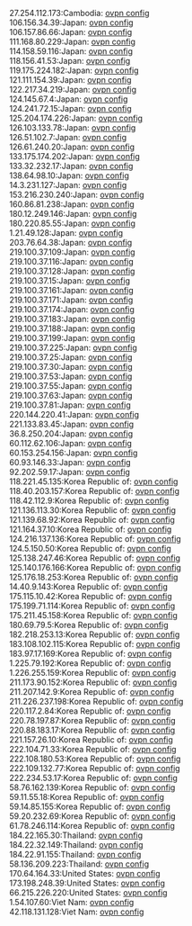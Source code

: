 27.254.112.173:Cambodia: [ovpn config](vpn/27_254_112_173.ovpn)  
106.156.34.39:Japan: [ovpn config](vpn/106_156_34_39.ovpn)  
106.157.86.66:Japan: [ovpn config](vpn/106_157_86_66.ovpn)  
111.168.80.229:Japan: [ovpn config](vpn/111_168_80_229.ovpn)  
114.158.59.116:Japan: [ovpn config](vpn/114_158_59_116.ovpn)  
118.156.41.53:Japan: [ovpn config](vpn/118_156_41_53.ovpn)  
119.175.224.182:Japan: [ovpn config](vpn/119_175_224_182.ovpn)  
121.111.154.39:Japan: [ovpn config](vpn/121_111_154_39.ovpn)  
122.217.34.219:Japan: [ovpn config](vpn/122_217_34_219.ovpn)  
124.145.67.4:Japan: [ovpn config](vpn/124_145_67_4.ovpn)  
124.241.72.15:Japan: [ovpn config](vpn/124_241_72_15.ovpn)  
125.204.174.226:Japan: [ovpn config](vpn/125_204_174_226.ovpn)  
126.103.133.78:Japan: [ovpn config](vpn/126_103_133_78.ovpn)  
126.51.102.7:Japan: [ovpn config](vpn/126_51_102_7.ovpn)  
126.61.240.20:Japan: [ovpn config](vpn/126_61_240_20.ovpn)  
133.175.174.202:Japan: [ovpn config](vpn/133_175_174_202.ovpn)  
133.32.232.17:Japan: [ovpn config](vpn/133_32_232_17.ovpn)  
138.64.98.10:Japan: [ovpn config](vpn/138_64_98_10.ovpn)  
14.3.231.127:Japan: [ovpn config](vpn/14_3_231_127.ovpn)  
153.216.230.240:Japan: [ovpn config](vpn/153_216_230_240.ovpn)  
160.86.81.238:Japan: [ovpn config](vpn/160_86_81_238.ovpn)  
180.12.249.146:Japan: [ovpn config](vpn/180_12_249_146.ovpn)  
180.220.85.55:Japan: [ovpn config](vpn/180_220_85_55.ovpn)  
1.21.49.128:Japan: [ovpn config](vpn/1_21_49_128.ovpn)  
203.76.64.38:Japan: [ovpn config](vpn/203_76_64_38.ovpn)  
219.100.37.109:Japan: [ovpn config](vpn/219_100_37_109.ovpn)  
219.100.37.116:Japan: [ovpn config](vpn/219_100_37_116.ovpn)  
219.100.37.128:Japan: [ovpn config](vpn/219_100_37_128.ovpn)  
219.100.37.15:Japan: [ovpn config](vpn/219_100_37_15.ovpn)  
219.100.37.161:Japan: [ovpn config](vpn/219_100_37_161.ovpn)  
219.100.37.171:Japan: [ovpn config](vpn/219_100_37_171.ovpn)  
219.100.37.174:Japan: [ovpn config](vpn/219_100_37_174.ovpn)  
219.100.37.183:Japan: [ovpn config](vpn/219_100_37_183.ovpn)  
219.100.37.188:Japan: [ovpn config](vpn/219_100_37_188.ovpn)  
219.100.37.199:Japan: [ovpn config](vpn/219_100_37_199.ovpn)  
219.100.37.225:Japan: [ovpn config](vpn/219_100_37_225.ovpn)  
219.100.37.25:Japan: [ovpn config](vpn/219_100_37_25.ovpn)  
219.100.37.30:Japan: [ovpn config](vpn/219_100_37_30.ovpn)  
219.100.37.53:Japan: [ovpn config](vpn/219_100_37_53.ovpn)  
219.100.37.55:Japan: [ovpn config](vpn/219_100_37_55.ovpn)  
219.100.37.63:Japan: [ovpn config](vpn/219_100_37_63.ovpn)  
219.100.37.81:Japan: [ovpn config](vpn/219_100_37_81.ovpn)  
220.144.220.41:Japan: [ovpn config](vpn/220_144_220_41.ovpn)  
221.133.83.45:Japan: [ovpn config](vpn/221_133_83_45.ovpn)  
36.8.250.204:Japan: [ovpn config](vpn/36_8_250_204.ovpn)  
60.112.62.106:Japan: [ovpn config](vpn/60_112_62_106.ovpn)  
60.153.254.156:Japan: [ovpn config](vpn/60_153_254_156.ovpn)  
60.93.146.33:Japan: [ovpn config](vpn/60_93_146_33.ovpn)  
92.202.59.17:Japan: [ovpn config](vpn/92_202_59_17.ovpn)  
118.221.45.135:Korea Republic of: [ovpn config](vpn/118_221_45_135.ovpn)  
118.40.203.157:Korea Republic of: [ovpn config](vpn/118_40_203_157.ovpn)  
118.42.112.9:Korea Republic of: [ovpn config](vpn/118_42_112_9.ovpn)  
121.136.113.30:Korea Republic of: [ovpn config](vpn/121_136_113_30.ovpn)  
121.139.68.92:Korea Republic of: [ovpn config](vpn/121_139_68_92.ovpn)  
121.164.37.10:Korea Republic of: [ovpn config](vpn/121_164_37_10.ovpn)  
124.216.137.136:Korea Republic of: [ovpn config](vpn/124_216_137_136.ovpn)  
124.5.150.50:Korea Republic of: [ovpn config](vpn/124_5_150_50.ovpn)  
125.138.247.46:Korea Republic of: [ovpn config](vpn/125_138_247_46.ovpn)  
125.140.176.166:Korea Republic of: [ovpn config](vpn/125_140_176_166.ovpn)  
125.176.18.253:Korea Republic of: [ovpn config](vpn/125_176_18_253.ovpn)  
14.40.9.143:Korea Republic of: [ovpn config](vpn/14_40_9_143.ovpn)  
175.115.10.42:Korea Republic of: [ovpn config](vpn/175_115_10_42.ovpn)  
175.199.71.114:Korea Republic of: [ovpn config](vpn/175_199_71_114.ovpn)  
175.211.45.158:Korea Republic of: [ovpn config](vpn/175_211_45_158.ovpn)  
180.69.79.5:Korea Republic of: [ovpn config](vpn/180_69_79_5.ovpn)  
182.218.253.13:Korea Republic of: [ovpn config](vpn/182_218_253_13.ovpn)  
183.108.102.115:Korea Republic of: [ovpn config](vpn/183_108_102_115.ovpn)  
183.97.17.169:Korea Republic of: [ovpn config](vpn/183_97_17_169.ovpn)  
1.225.79.192:Korea Republic of: [ovpn config](vpn/1_225_79_192.ovpn)  
1.226.255.159:Korea Republic of: [ovpn config](vpn/1_226_255_159.ovpn)  
211.173.90.152:Korea Republic of: [ovpn config](vpn/211_173_90_152.ovpn)  
211.207.142.9:Korea Republic of: [ovpn config](vpn/211_207_142_9.ovpn)  
211.226.237.198:Korea Republic of: [ovpn config](vpn/211_226_237_198.ovpn)  
220.117.2.84:Korea Republic of: [ovpn config](vpn/220_117_2_84.ovpn)  
220.78.197.87:Korea Republic of: [ovpn config](vpn/220_78_197_87.ovpn)  
220.88.183.17:Korea Republic of: [ovpn config](vpn/220_88_183_17.ovpn)  
221.157.26.10:Korea Republic of: [ovpn config](vpn/221_157_26_10.ovpn)  
222.104.71.33:Korea Republic of: [ovpn config](vpn/222_104_71_33.ovpn)  
222.108.180.53:Korea Republic of: [ovpn config](vpn/222_108_180_53.ovpn)  
222.109.132.77:Korea Republic of: [ovpn config](vpn/222_109_132_77.ovpn)  
222.234.53.17:Korea Republic of: [ovpn config](vpn/222_234_53_17.ovpn)  
58.76.162.139:Korea Republic of: [ovpn config](vpn/58_76_162_139.ovpn)  
59.11.55.18:Korea Republic of: [ovpn config](vpn/59_11_55_18.ovpn)  
59.14.85.155:Korea Republic of: [ovpn config](vpn/59_14_85_155.ovpn)  
59.20.232.69:Korea Republic of: [ovpn config](vpn/59_20_232_69.ovpn)  
61.78.246.114:Korea Republic of: [ovpn config](vpn/61_78_246_114.ovpn)  
184.22.165.30:Thailand: [ovpn config](vpn/184_22_165_30.ovpn)  
184.22.32.149:Thailand: [ovpn config](vpn/184_22_32_149.ovpn)  
184.22.91.155:Thailand: [ovpn config](vpn/184_22_91_155.ovpn)  
58.136.209.223:Thailand: [ovpn config](vpn/58_136_209_223.ovpn)  
170.64.164.33:United States: [ovpn config](vpn/170_64_164_33.ovpn)  
173.198.248.39:United States: [ovpn config](vpn/173_198_248_39.ovpn)  
66.215.226.220:United States: [ovpn config](vpn/66_215_226_220.ovpn)  
1.54.107.60:Viet Nam: [ovpn config](vpn/1_54_107_60.ovpn)  
42.118.131.128:Viet Nam: [ovpn config](vpn/42_118_131_128.ovpn)  
